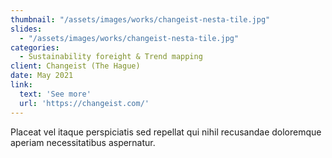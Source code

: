 ```yaml
---
thumbnail: "/assets/images/works/changeist-nesta-tile.jpg"
slides:
  - "/assets/images/works/changeist-nesta-tile.jpg"
categories:
  - Sustainability foreight & Trend mapping
client: Changeist (The Hague)
date: May 2021
link:
  text: 'See more'
  url: 'https://changeist.com/'
---
```


Placeat vel itaque perspiciatis sed repellat qui nihil recusandae doloremque aperiam necessitatibus aspernatur.
